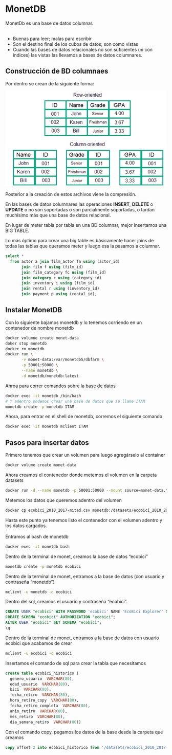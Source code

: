 # MonetDB

MonetDb es una base de datos columnar.  
<br>
- Buenas para leer; malas para escribir
- Son el destino final de los cubos de datos; son como vistas
- Cuando las bases de datos relacionales no son suficientes (ni con índices) las vistas las llevamos a bases de datos columnares.

## Construcción de BD columnaes

Por dentro se crean de la siguiente forma:

<img src='./images/bd_columnares_1.png' alt='imagen de creacion de bases de datos columnares'>

Posterior a la creación de estos archivos viene la compresión.

En las bases de datos columnares las operaciones **INSERT**, **DELETE** o **UPDATE** o no son soportadas o son parcialmente soportadas, o tardan muchísimo más que una base de datos relacional.

En lugar de meter tabla por tabla en una BD columnar, mejor insertamos una BIG TABLE.

Lo más óptimo para crear una big table es básicamente hacer joins de todas las tablas que queramos meter y luego esa la pasamos a columnar.

~~~sql
select *
  from actor a join film_actor fa using (actor_id)
       join film f using (film_id)
       join film_category fc using (film_id)
       join category c using (category_id)
       join inventory i using (film_id)
       join rental r using (inventory_id)
       join payment p using (rental_id);

~~~ 

## Instalar MonetDB

Con lo siguiente bajamos monetdb y lo tenemos corriendo en un contenedor de nombre monetdb

~~~sh
docker volumne create monet-data
doker stop monetdb
docker rm monetdb
docker run \
       -v monet-data:/var/monetdb5/dbfarm \
       -p 50001:50000 \
       --name monetdb \
       -d monetdb/monetdb:latest
~~~

Ahroa para correr comandos sobre la base de datos
~~~sh
docker exec -it monetdb /bin/bash
# Y adentro podemos crear una base de datos que se llame ITAM
monetdb create -p monetdb ITAM
~~~

Ahora, para entrar en el shell de monetdb, corremos el siguiente comando
~~~sh
docker exec -it monetdb mclient ITAM
~~~

## Pasos para insertar datos

Primero tenemos que crear un volumen para luego agregárselo al container
~~~sh
docker volume create monet-data
~~~

Ahora creamos el contenedor donde metemos el volumen en la carpeta datasets
~~~sh
docker run -d --name monetdb -p 50001:50000 --mount source=monet-data,target=/datasets monetdb/monetdb
~~~

Metemos los datos que queremos adentro del volumen
~~~sh
docker cp ecobici_2010_2017-mitad.csv monetdb:/datasets/ecobici_2010_2017-mitad.csv
~~~

Hasta este punto ya tenemos listo el contenedor con el volumen adentro y los datos cargados.  
<br>
Entramos al bash de monetdb
~~~sh
docker exec -it monetdb bash
~~~

Dentro de la terminal de monet, creamos la base de datos “ecobici”
~~~sh
monetdb create -p monetdb ecobici
~~~

Dentro de la terminal de monet, entramos a la base de datos (con usuario y contraseña “monetdb”)
~~~sh
mclient -u monetdb -d ecobici
~~~

Dentro del sql, creamos el usuario y contraseña “ecobici”.
~~~sql
CREATE USER "ecobici" WITH PASSWORD 'ecobici' NAME 'EcoBici Explorer' SCHEMA "sys";
CREATE SCHEMA "ecobici" AUTHORIZATION "ecobici";
ALTER USER "ecobici" SET SCHEMA "ecobici";
\q
~~~

Dentro de la terminal de monet, entramos a la base de datos con usuario ecobici que acabamos de crear
~~~sh
mclient -u ecobici -d ecobici
~~~

Insertamos el comando de sql para crear la tabla que necesitamos
~~~sql
create table ecobici_historico (
  genero_usuario  VARCHAR(80),
  edad_usuario  VARCHAR(80),
  bici  VARCHAR(80),
  fecha_retiro  VARCHAR(80),
  hora_retiro_copy  VARCHAR(80),
  fecha_retiro_completa  VARCHAR(80),
  anio_retiro  VARCHAR(80),
  mes_retiro  VARCHAR(80),
  dia_semana_retiro  VARCHAR(80))
~~~

Con el comando copy, pegamos los datos de la base desde la carpeta que creamos
~~~sql
copy offset 2 into ecobici_historico from '/datasets/ecobici_2010_2017-mitad.csv' on client using delimiters ',',E'\n',E'\"' null as ' ';
~~~
